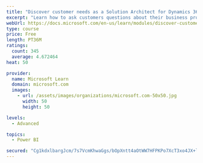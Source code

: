 ```yaml
---
title: "Discover customer needs as a Solution Architect for Dynamics 365 and Power Platform"
excerpt: "Learn how to ask customers questions about their business processes and feature requirements to create a viable solution."
webUrl: https://docs.microsoft.com/en-us/learn/modules/discover-customer-needs/
type: course
price: Free
length: PT36M
ratings:
  count: 345
  average: 4.672464
heat: 50

provider:
  name: Microsoft Learn
  domain: microsoft.com
  images:
    - url: /assets/images/organizations/microsoft.com-50x50.jpg
      width: 50
      height: 50

levels:
  - Advanced

topics:
  - Power BI

secured: "Cg1kdxlbargJcm/7s7VcmKhwaGgs/bOpXntt4aOtWW7HFPKPo7XcT3xo4JX+lCXh/fzWDx/KC8C5SdNoDCclKWs10KCRsoe/3bi/6JxlmsemjuIvX9dFuG2WTuejdqBQ77sK86vV1yyueBKSOVpqM4wlyp9nqfWOI5ncMi2mYFou2ZS6fHl3CbXiUhDAabdMTdnwO7DFbgFsJzvN0zuRBgDkLf1VllE2eTvSTZDOokT3aAfd06n+EpHIPjJej8t/C8eW2ZR+XsEFc/7O/2vW8XttKY2d4SjW2ATamYGQSjtApu28kn7FKKC6Dhs3pokMTknkhTwD3mQuQnsnoLckZ24Oy8+RZ0JC+EzEe0vy7gXYpPjMIHbFMZMF7pb5TBahO8m1PT4Z4UM8w9WWoubC2g==;Tx6Sqvqj3q2AFZirvVlDmw=="
---
```


